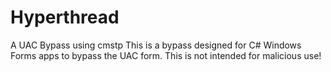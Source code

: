 # Hyperthread
A UAC Bypass using cmstp
This is a bypass designed for C# Windows Forms apps to bypass the UAC form.
This is not intended for malicious use!
